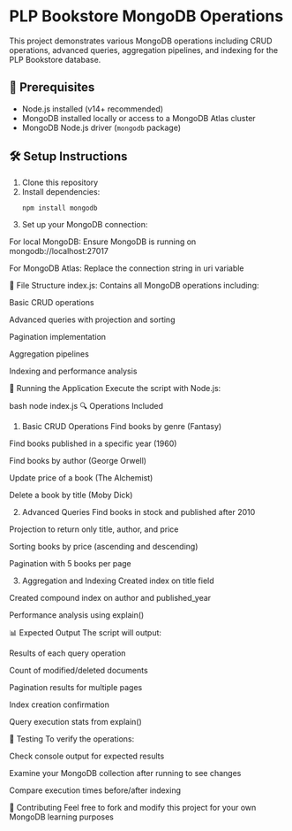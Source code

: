 # PLP Bookstore MongoDB Operations

This project demonstrates various MongoDB operations including CRUD operations, advanced queries, aggregation pipelines, and indexing for the PLP Bookstore database.

## 📌 Prerequisites

- Node.js installed (v14+ recommended)
- MongoDB installed locally or access to a MongoDB Atlas cluster
- MongoDB Node.js driver (`mongodb` package)

## 🛠️ Setup Instructions

1. Clone this repository
2. Install dependencies:
   ```bash
   npm install mongodb
3. Set up your MongoDB connection:

For local MongoDB: Ensure MongoDB is running on mongodb://localhost:27017

For MongoDB Atlas: Replace the connection string in uri variable

📂 File Structure
index.js: Contains all MongoDB operations including:

Basic CRUD operations

Advanced queries with projection and sorting

Pagination implementation

Aggregation pipelines

Indexing and performance analysis

🚀 Running the Application
Execute the script with Node.js:

bash
node index.js
🔍 Operations Included
1. Basic CRUD Operations
Find books by genre (Fantasy)

Find books published in a specific year (1960)

Find books by author (George Orwell)

Update price of a book (The Alchemist)

Delete a book by title (Moby Dick)

2. Advanced Queries
Find books in stock and published after 2010

Projection to return only title, author, and price

Sorting books by price (ascending and descending)

Pagination with 5 books per page

3. Aggregation and Indexing
Created index on title field

Created compound index on author and published_year

Performance analysis using explain()

📊 Expected Output
The script will output:

Results of each query operation

Count of modified/deleted documents

Pagination results for multiple pages

Index creation confirmation

Query execution stats from explain()

🧪 Testing
To verify the operations:

Check console output for expected results

Examine your MongoDB collection after running to see changes

Compare execution times before/after indexing

🤝 Contributing
Feel free to fork and modify this project for your own MongoDB learning purposes
